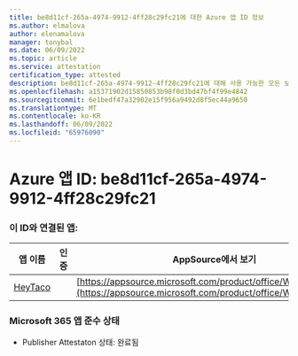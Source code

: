 ```yaml
---
title: be8d11cf-265a-4974-9912-4ff28c29fc21에 대한 Azure 앱 ID 정보
ms.author: elmalova
author: elenamalova
manager: tonybal
ms.date: 06/09/2022
ms.topic: article
ms.service: attestation
certification_type: attested
description: be8d11cf-265a-4974-9912-4ff28c29fc21에 대해 사용 가능한 모든 보안 및 규정 준수 정보입니다.
ms.openlocfilehash: a15371902d15850853b98f0d3bd47bf4f99e4842
ms.sourcegitcommit: 6e1bedf47a32902e15f956a9492d8f5ec44a9650
ms.translationtype: MT
ms.contentlocale: ko-KR
ms.lasthandoff: 06/09/2022
ms.locfileid: "65976090"
---
```

# <a name="azure-app-id-be8d11cf-265a-4974-9912-4ff28c29fc21"></a>Azure 앱 ID: be8d11cf-265a-4974-9912-4ff28c29fc21


### <a name="apps-associated-with-this-id"></a>이 ID와 연결된 앱:
| **앱 이름** | **인증** | **AppSource에서 보기** |
|--------------|---------------|-----------------------|
| [HeyTaco](../forward/WA200001346.md) |  | [https://appsource.microsoft.com/product/office/WA200001346](https://appsource.microsoft.com/product/office/WA200001346) |

### <a name="microsoft-365-app-compliance-status"></a>Microsoft 365 앱 준수 상태
- Publisher Attestaton 상태: 완료됨
